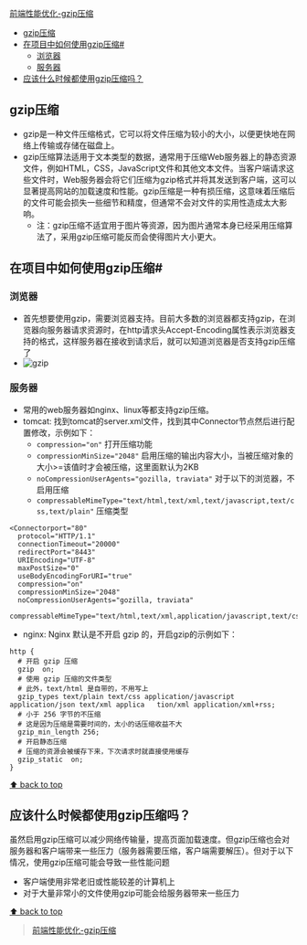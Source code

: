 [前端性能优化-gzip压缩](#top)

- [gzip压缩](#gzip压缩)
- [在项目中如何使用gzip压缩#](#在项目中如何使用gzip压缩)
  - [浏览器](#浏览器)
  - [服务器](#服务器)
- [应该什么时候都使用gzip压缩吗？](#应该什么时候都使用gzip压缩吗)


## gzip压缩

- gzip是一种文件压缩格式，它可以将文件压缩为较小的大小，以便更快地在网络上传输或存储在磁盘上。
- gzip压缩算法适用于文本类型的数据，通常用于压缩Web服务器上的静态资源文件，例如HTML，CSS，JavaScript文件和其他文本文件。当客户端请求这些文件时，Web服务器会将它们压缩为gzip格式并将其发送到客户端，这可以显著提高网站的加载速度和性能。gzip压缩是一种有损压缩，这意味着压缩后的文件可能会损失一些细节和精度，但通常不会对文件的实用性造成太大影响。                            
  - 注：gzip压缩不适宜用于图片等资源，因为图片通常本身已经采用压缩算法了，采用gzip压缩可能反而会使得图片大小更大。

## 在项目中如何使用gzip压缩#

### 浏览器

- 首先想要使用gzip，需要浏览器支持。目前大多数的浏览器都支持gzip，在浏览器向服务器请求资源时，在http请求头Accept-Encoding属性表示浏览器支持的格式，这样服务器在接收到请求后，就可以知道浏览器是否支持gzip压缩了
- ![gzip](gzip.png)
  
### 服务器

- 常用的web服务器如nginx、linux等都支持gzip压缩。
- tomcat: 找到tomcat的server.xml文件，找到其中Connector节点然后进行配置修改，示例如下：
  - `compression="on"` 打开压缩功能
  - `compressionMinSize="2048"` 启用压缩的输出内容大小，当被压缩对象的大小>=该值时才会被压缩，这里面默认为2KB
  - `noCompressionUserAgents="gozilla, traviata"` 对于以下的浏览器，不启用压缩
  - `compressableMimeType="text/html,text/xml,text/javascript,text/css,text/plain"` 压缩类型

```
<Connectorport="80"
  protocol="HTTP/1.1" 
  connectionTimeout="20000" 
  redirectPort="8443" 
  URIEncoding="UTF-8"
  maxPostSize="0" 
  useBodyEncodingForURI="true"
  compression="on" 
  compressionMinSize="2048" 
  noCompressionUserAgents="gozilla, traviata" 
  compressableMimeType="text/html,text/xml,application/javascript,text/css,text/plain,image/jpeg,application/json"/>
```

- nginx: Nginx 默认是不开启 gzip 的，开启gzip的示例如下：

```shell
http {
  # 开启 gzip 压缩
  gzip  on;
  # 使用 gzip 压缩的文件类型
  # 此外，text/html 是自带的，不用写上
  gzip_types text/plain text/css application/javascript application/json text/xml applica	tion/xml application/xml+rss;
  # 小于 256 字节的不压缩
  # 这是因为压缩是需要时间的，太小的话压缩收益不大
  gzip_min_length 256;
  # 开启静态压缩
  # 压缩的资源会被缓存下来，下次请求时就直接使用缓存
  gzip_static  on;
}
```

[⬆ back to top](#top)

## 应该什么时候都使用gzip压缩吗？

虽然启用gzip压缩可以减少网络传输量，提高页面加载速度。但gzip压缩也会对服务器和客户端带来一些压力（服务器需要压缩，客户端需要解压）。但对于以下情况，使用gzip压缩可能会导致一些性能问题

- 客户端使用非常老旧或性能较差的计算机上
- 对于大量非常小的文件使用gzip可能会给服务器带来一些压力

[⬆ back to top](#top)

> [前端性能优化-gzip压缩](https://www.cnblogs.com/Nicander/p/17299262.html)
